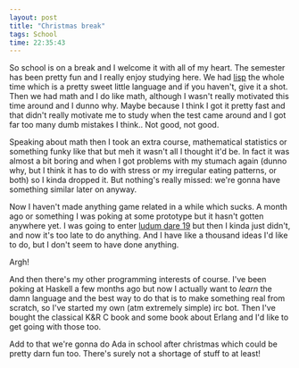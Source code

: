 ```yaml
---
layout: post
title: "Christmas break"
tags: School
time: 22:35:43
---
```

So school is on a break and I welcome it with all of my heart. The semester has been pretty fun and I really enjoy studying here. We had <a href="http://en.wikipedia.org/wiki/Lisp_(programming_language)">lisp</a> the whole time which is a pretty sweet little language and if you haven't, give it a shot. Then we had math and I do like math, although I wasn't really motivated this time around and I dunno why. Maybe because I think I got it pretty fast and that didn't really motivate me to study when the test came around and I got far too many dumb mistakes I think.. Not good, not good.

Speaking about math then I took an extra course, mathematical statistics or something funky like that but meh it wasn't all I thought it'd be. In fact it was almost a bit boring and when I got problems with my stumach again (dunno why, but I think it has to do with stress or my irregular eating patterns, or both) so I kinda dropped it. But nothing's really missed: we're gonna have something similar later on anyway.

Now I haven't made anything game related in a while which sucks. A month ago or something I was poking at some prototype but it hasn't gotten anywhere yet. I was going to enter [ludum dare 19](http://www.ludumdare.com/compo/) but then I kinda just didn't, and now it's too late to do anything. And I have like a thousand ideas I'd like to do, but I don't seem to have done anything.

Argh!

And then there's my other programming interests of course. I've been poking at Haskell a few months ago but now I actually want to *learn* the damn language and the best way to do that is to make something real from scratch, so I've started my own (atm extremely simple) irc bot. Then I've bought the classical K&R C book and some book about Erlang and I'd like to get going with those too.

Add to that we're gonna do Ada in school after christmas which could be pretty darn fun too. There's surely not a shortage of stuff to at least!

